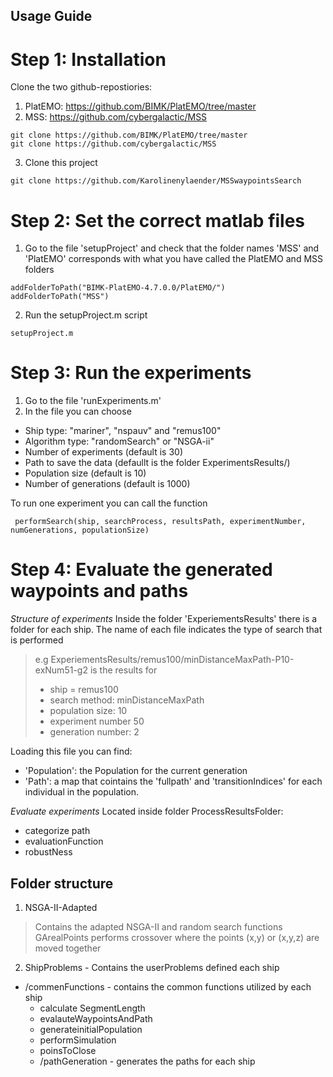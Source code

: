 
## Usage Guide
# Step 1: Installation
Clone the two github-repostiories: 
1. PlatEMO: https://github.com/BIMK/PlatEMO/tree/master
2. MSS: https://github.com/cybergalactic/MSS
```
git clone https://github.com/BIMK/PlatEMO/tree/master
git clone https://github.com/cybergalactic/MSS
```

3. Clone this project
```
git clone https://github.com/Karolinenylaender/MSSwaypointsSearch
```

# Step 2: Set the correct matlab files

1. Go to the file 'setupProject' and check that the folder names 'MSS' and 'PlatEMO' corresponds with what you have called the PlatEMO and MSS folders
```
addFolderToPath("BIMK-PlatEMO-4.7.0.0/PlatEMO/")
addFolderToPath("MSS")
```

2. Run the setupProject.m script 
```
setupProject.m
```


# Step 3:  Run the experiments
1. Go to the file 'runExperiments.m'
2. In the file you can choose
* Ship type: "mariner", "nspauv" and "remus100"
* Algorithm type: "randomSearch" or "NSGA-ii"
* Number of experiments (default is 30)
* Path to save the data (defaullt is the folder ExperimentsResults/)
* Population size (default is 10)
* Number of generations (default is 1000)

To run one experiment you can call the function
```
 performSearch(ship, searchProcess, resultsPath, experimentNumber, numGenerations, populationSize)
```

# Step 4: Evaluate the generated waypoints and paths 
*Structure of experiments*
Inside the folder 'ExperiementsResults' there is a folder for each ship. 
The name of each file indicates the type of search that is performed
> e.g ExperiementsResults/remus100/minDistanceMaxPath-P10-exNum51-g2 is the results for
> * ship = remus100
> * search method: minDistanceMaxPath
> * population size: 10
> * experiment number 50
> * generation number: 2 

Loading this file you can find: 
* 'Population': the Population for the current generation
* 'Path': a map that cointains the 'fullpath' and 'transitionIndices' for each individual in the population. 


*Evaluate experiments*
Located inside folder ProcessResultsFolder:
* categorize path
* evaluationFunction
* robustNess


## Folder structure
1. NSGA-II-Adapted 
> Contains the adapted NSGA-II and random search functions
> GArealPoints performs crossover where the points (x,y) or (x,y,z) are moved together

2. ShipProblems - Contains the userProblems defined each ship
- /commenFunctions - contains the common functions utilized by each ship
    - calculate SegmentLength 
    - evalauteWaypointsAndPath
    - generateinitialPopulation
    - performSimulation 
    - poinsToClose
    - /pathGeneration - generates the paths for each ship

